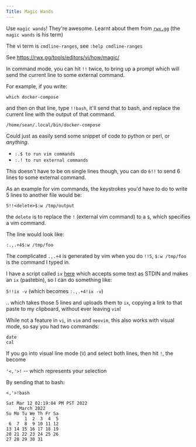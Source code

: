 ```yaml
---
Title: Magic Wands
---
```


Use `magic wands`! They're awesome. Learnt about them from [`rwx.gg`](https://rwx.gg) (the `magic wands` is his term)

The vi term is `cmdline-ranges`, see `:help cmdline-ranges`

See <https://rwx.gg/tools/editors/vi/how/magic/>

In command mode, you can hit `!!` twice, to bring up a prompt which will send the current line to some external command.

For example, if you write:

`which docker-compose`

and then on that line, type `!!bash`, it'll send that to bash, and replace the current line with the output of that command.

`/home/sean/.local/bin/docker-compose`

Could just as easily send some snippet of code to python or perl, or _anything_.

- `:.$ to run vim commands`
- `:.! to run external commands`

This doesn't have to be on single lines though, you can do `6!!` to send 6 lines to some external command.

As an example for vim commands, the keystrokes you'd have to do to write 5 lines to another file would be:

`5!!<delete>$:w /tmp/output`

the `delete` is to replace the `!` (external vim command) to a `$`, which specifies a vim command.

The line would look like:

`:.,.+4$:w /tmp/foo`

The complicated `.,.+4` is generated by vim when you do `!!5`, `$:w /tmp/foo` is the command I typed in.

I have a script called `ix` [here](https://github.com/seanbreckenridge/core/blob/main/shellscripts/ix) which accepts some text as STDIN and makes an `ix` (pastebin), so I can do something like:

`5!!ix -v` (which becomes `:.,.+4!ix -v`)

.. which takes those 5 lines and uploads them to `ix`, copying a link to that paste to my clipboard, without ever leaving `vim`!

While not a feature in `vi`, in `vim` and `neovim`, this also works with visual mode, so say you had two commands:

```
date
cal
```

If you go into visual line mode (`V`) and select both lines, then hit `!`, the become

`'<,'>!` -- which represents your selection

By sending that to bash:

`<,'>!bash`

```
Sat Mar 12 02:19:04 PM PST 2022
     March 2022
Su Mo Tu We Th Fr Sa
       1  2  3  4  5
 6  7  8  9 10 11 12
13 14 15 16 17 18 19
20 21 22 23 24 25 26
27 28 29 30 31
```
